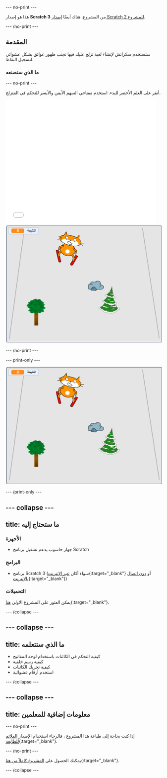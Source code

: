 --- no-print ---

هذا هو إصدار **Scratch 3** من المشروع. هناك أيضًا [إصدار Scratch 2 للمشروع](https://projects.raspberrypi.org/ar-SA/projects/scratch-cat-goes-skiing-scratch2).

--- /no-print ---

## المقدمة

ستستخدم سكراتش لإنشاء لعبة تزلج عليك فيها تجنب ظهور عوائق بشكل عشوائي لتسجيل النقاط.

### ما الذي ستصنعه

--- no-print ---

أنقر على العلم الأخضر للبدء. استخدم مفتاحي السهم الأيمن والأيسر للتحكم في المتزلج.

<div class="scratch-preview">
  <iframe allowtransparency="true" width="485" height="402" src="//scratch.mit.edu/projects/embed/406816951/?autostart=false" frameborder="0" scrolling="no"></iframe>
  <img src="images/skiing-final.png">
</div>

--- /no-print ---

--- print-only ---

![المشروع الكامل](images/skiing-final.png)

--- /print-only ---

--- collapse ---
---
title: ما ستحتاج إليه
---

### الأجهزة

+ جهاز حاسوب يدعم تشغيل برنامج Scratch

### البرامج

+ برنامج Scratch 3 (سواء أكان [عبر الإنترنت](http://rpf.io/scratchon){:target="_blank"} أو [دون اتصال بالإنترنت](http://rpf.io/scratchoff){:target="_blank"})

### التحميلات

يمكن العثور على المشروع الاولي [هنا](http://rpf.io/p/ar-SA/scratch-cat-goes-skiing-go){:target="_blank"}.

--- /collapse ---

--- collapse ---
---
title: ما الذي ستتعلمه
---

+ كيفية التحكم في الكائنات باستخدام لوحة المفاتيح
+ كيفية رسم خلفية
+ كيفية تحريك الكائنات
+ استخدم أرقام عشوائية

--- /collapse ---

--- collapse ---
---
title: معلومات إضافية للمعلمين
---

--- no-print ---

إذا كنت بحاجة إلى طباعة هذا المشروع ، فالرجاء استخدام الإصدار [الملائم للطابعة](https://projects.raspberrypi.org/ar-SA/projects/scratch-cat-goes-skiing/print){:target="_blank"}.

--- /no-print ---

يمكنك الحصول على [المشروع كاملاً من هنا](http://rpf.io/p/ar-SA/scratch-cat-goes-skiing-get){:target="_blank"}.

--- /collapse ---
